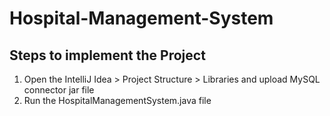 # Hospital-Management-System

## Steps to implement the Project
1. Open the IntelliJ Idea > Project Structure > Libraries and upload MySQL connector jar file
2. Run the HospitalManagementSystem.java file
